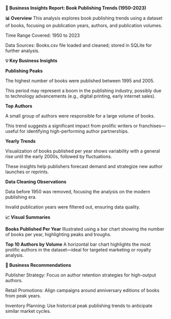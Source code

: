 **📘 Business Insights Report: Book Publishing Trends (1950–2023)**

**📊 Overview**
This analysis explores book publishing trends using a dataset of books, focusing on publication years, authors, and publication volumes.

Time Range Covered: 1950 to 2023

Data Sources: Books.csv file loaded and cleaned; stored in SQLite for further analysis.


**💡 Key Business Insights**

**Publishing Peaks**

The highest number of books were published between 1995 and 2005.

This period may represent a boom in the publishing industry, possibly due to technology advancements (e.g., digital printing, early internet sales).


**Top Authors**

A small group of authors were responsible for a large volume of books.

This trend suggests a significant impact from prolific writers or franchises—useful for identifying high-performing author partnerships.


**Yearly Trends**

Visualization of books published per year shows variability with a general rise until the early 2000s, followed by fluctuations.

These insights help publishers forecast demand and strategize new author launches or reprints.


**Data Cleaning Observations**

Data before 1950 was removed, focusing the analysis on the modern publishing era.

Invalid publication years were filtered out, ensuring data quality.



**📈 Visual Summaries**

**Books Published Per Year**
Illustrated using a bar chart showing the number of books per year, highlighting peaks and troughs.

**Top 10 Authors by Volume**
A horizontal bar chart highlights the most prolific authors in the dataset—ideal for targeted marketing or royalty analysis.


**🧭 Business Recommendations**

Publisher Strategy: Focus on author retention strategies for high-output authors.

Retail Promotions: Align campaigns around anniversary editions of books from peak years.

Inventory Planning: Use historical peak publishing trends to anticipate similar market cycles.
